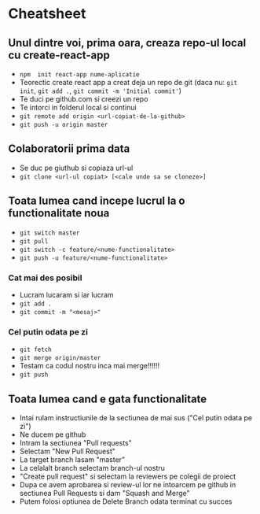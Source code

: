 # Cheatsheet

## Unul dintre voi, prima oara, creaza repo-ul local cu create-react-app
- `npm  init react-app nume-aplicatie`
- Teorectic create react app a creat deja un repo de git (daca nu: `git init`, `git add .`, `git commit -m 'Initial commit'`)
- Te duci pe github.com si creezi un repo
- Te intorci in folderul local si continui
- `git remote add origin <url-copiat-de-la-github>`
- `git push -u origin master`

## Colaboratorii prima data
- Se duc pe giuthub si copiaza url-ul
- `git clone <url-ul copiat> [<cale unde sa se cloneze>]`

## Toata lumea cand incepe lucrul la o functionalitate noua
- `git switch master`
- `git pull`
- `git switch -c feature/<nume-functionalitate>`
- `git push -u feature/<nume-functionalitate>`

### Cat mai des posibil
- Lucram lucaram si iar lucram
- `git add .`
- `git commit -m "<mesaj>"`

### Cel putin odata pe zi
- `git fetch`
- `git merge origin/master`
- Testam ca codul nostru inca mai merge!!!!!!
- `git push`

## Toata lumea cand e gata functionalitate
- Intai rulam instructiunile de la sectiunea de mai sus ("Cel putin odata pe zi")
- Ne ducem pe github
- Intram la sectiunea "Pull requests"
- Selectam "New Pull Request"
- La target branch lasam "master"
- La celalalt branch selectam branch-ul nostru
- "Create pull request" si selectam la reviewers pe colegii de proiect
- Dupa ce avem aprobarea si review-ul lor ne intoarcem pe github in sectiunea Pull Requests si dam "Squash and Merge"
- Putem folosi optiunea de Delete Branch odata terminat cu succes
